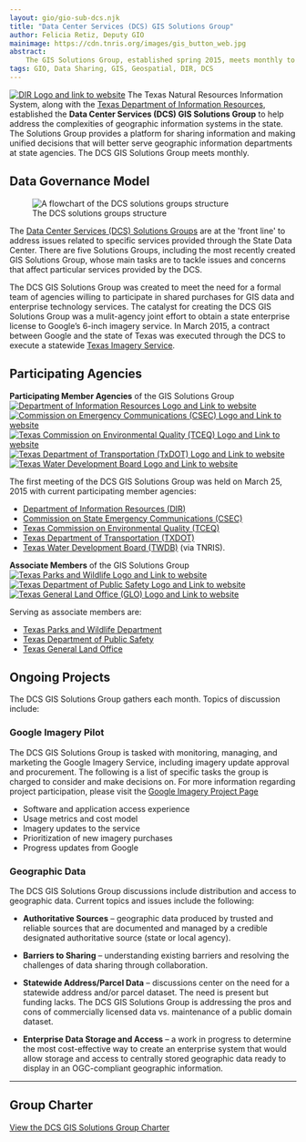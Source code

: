 ```yaml
---
layout: gio/gio-sub-dcs.njk
title: "Data Center Services (DCS) GIS Solutions Group"
author: Felicia Retiz, Deputy GIO
mainimage: https://cdn.tnris.org/images/gis_button_web.jpg
abstract:
    The GIS Solutions Group, established spring 2015, meets monthly to discuss projects and solutions related to GIS services procured through the Data Center Services.
tags: GIO, Data Sharing, GIS, Geospatial, DIR, DCS
---
```


<p class="lead"><a href="https://dir.texas.gov/"><img class="pull-right" src="https://cdn.tnris.org/images/dir_logo_med.jpg" alt="DIR Logo and link to website"></a>
The Texas Natural Resources Information System, along with the <a href="https://dir.texas.gov/View-About-DIR/Data-Center/Landing.aspx">Texas Department of Information Resources</a>, established the <strong>Data Center Services (DCS) GIS Solutions Group</strong> to help address the complexities of geographic information systems in the state. The Solutions Group provides a platform for sharing information and making unified decisions that will better serve geographic information departments at state agencies. The DCS GIS Solutions Group meets monthly.</p>

## Data Governance Model

<figure>
<img class="img-fluid" src="https://cdn.tnris.org/images/dcs_groups.jpg" alt="A flowchart of the DCS solutions groups structure">
<figcaption class="right-align">The DCS solutions groups structure</figcaption>
</figure>

The [Data Center Services (DCS) Solutions Groups](https://dir.texas.gov/View-About-DIR/Data-Center/Pages/Content.aspx?id=12) are at the 'front line' to address issues related to specific services provided through the State Data Center. There are five Solutions Groups, including the most recently created GIS Solutions Group, whose main tasks are to tackle issues and concerns that affect particular services provided by the DCS.

The DCS GIS Solutions Group was created to meet the need for a formal team of agencies willing to participate in shared purchases for GIS data and enterprise technology services.  The catalyst for creating the DCS GIS Solutions Group was a mulit-agency joint effort to obtain a state enterprise license to Google’s 6-inch imagery service. In March 2015, a contract between Google and the state of Texas was executed through the DCS to execute a statewide [Texas Imagery Service](/texas-imagery-service).

## Participating Agencies

<section class="gio-agency-collection container">
   <div class="row">
      <div class="member-box member">
        <strong>Participating Member Agencies</strong> of the GIS Solutions Group
      </div>
   </div>
    <div class="row">
      <div class="col-xs-5ths">
        <span class="glyphicon glyphicon-arrow-down member"></span>
        <a class="gio-agency" href="http://www.dir.texas.gov">
          <img class="img-fluid" src="https://cdn.tnris.org/images/dir_logo_padded.jpg" alt="Department of Information Resources Logo and Link to website">
        </a>
      </div>
      <div class="col-xs-5ths">
        <span class="glyphicon glyphicon-arrow-down member"></span>
        <a class="gio-agency" href="http://www.csec.texas.gov/">
          <img class="img-fluid" src="https://cdn.tnris.org/images/csec_logo_med.jpg" alt="Commission on Emergency Communications (CSEC) Logo and Link to website">
        </a>
      </div>
        <div class="col-xs-5ths">
        <span class="glyphicon glyphicon-arrow-down member"></span>
        <a class="gio-agency" href="https://www.tceq.texas.gov">
          <img title="Visit the Texas Commission on Environmental Quality (TCEQ) website" class="img-fluid" src="https://cdn.tnris.org/images/tceq_logo_sm.jpg" alt="Texas Commission on Environmental Quality (TCEQ) Logo and Link to website">
        </a>
      </div>
      <div class="col-xs-5ths">
        <span class="glyphicon glyphicon-arrow-down member"></span>
        <a title="Visit the Texas Department of Transportation website" class="gio-agency" href="http://www.txdot.gov">
          <img class="img-fluid" src="https://cdn.tnris.org/images/txdot.jpg" alt="Texas Department of Transportation (TxDOT) Logo and Link to website">
        </a>
      </div>
      <div class="col-xs-5ths">
        <span class="glyphicon glyphicon-arrow-down member"></span>
        <a class="gio-agency" href="http://www.twdb.texas.gov">
          <img class="img-fluid" src="https://cdn.tnris.org/images/twdb_web_med_rect.jpg" alt="Texas Water Development Board Logo and Link to website">
        </a>
      </div>
   </div>
</section>

The first meeting of the DCS GIS Solutions Group was held on March 25, 2015 with current participating member agencies:

-   [Department of Information Resources (DIR)](https://dir.texas.gov/)
-   [Commission on State Emergency Communications (CSEC)](http://www.csec.texas.gov/)
-   [Texas Commission on Environmental Quality (TCEQ)](https://www.tceq.texas.gov/)
-   [Texas Department of Transportation (TXDOT)](https://www.txdot.gov/)
-   [Texas Water Development Board (TWDB)](http://www.twdb.texas.gov/) (via TNRIS).

<section class="gio-agency-collection container">
   <div class="row">
      <div class="member-box associate">
        <strong>Associate Members</strong> of the GIS Solutions Group
      </div>
   </div>
    <div class="row">
      <div class="col-xs-4">
        <span class="glyphicon glyphicon-arrow-down associate"></span>
        <a class="gio-agency" href="http://www.tpwd.texas.gov">
          <img class="img-fluid" src="https://cdn.tnris.org/images/tpwd_logo.jpg" alt="Texas Parks and Wildlife Logo and Link to website">
        </a>
      </div>
        <div class="col-xs-4">
        <span class="glyphicon glyphicon-arrow-down associate"></span>
        <a class="gio-agency" href="https://www.dps.texas.gov/">
          <img class="img-fluid" src="https://cdn.tnris.org/images/tx_dps_logo.jpg" alt="Texas Department of Public Safety Logo and Link to website">
        </a>
      </div>
      <div class="col-xs-4">
        <span class="glyphicon glyphicon-arrow-down associate"></span>
        <a class="gio-agency" href="http://www.glo.texas.gov">
          <img class="img-fluid" src="https://cdn.tnris.org/images/glo_logo.jpg" alt="Texas General Land Office (GLO) Logo and Link to website">
        </a>
      </div>
</section>

Serving as associate members are:

-   [Texas Parks and Wildlife Department](http://tpwd.texas.gov/)
-   [Texas Department of Public Safety](https://www.dps.texas.gov/)
-   [Texas General Land Office](http://www.glo.texas.gov/)

## Ongoing Projects

The DCS GIS Solutions Group gathers each month. Topics of discussion include:

### Google Imagery Pilot

The DCS GIS Solutions Group is tasked with monitoring, managing, and marketing the Google Imagery Service, including imagery update approval and procurement. The following is a list of specific tasks the group is charged to consider and make decisions on. For more information regarding project participation, please visit the [Google Imagery Project Page](/texas-imagery-service)

-   Software and application access experience
-   Usage metrics and cost model
-   Imagery updates to the service
-   Prioritization of new imagery purchases
-   Progress updates from Google

### Geographic Data

The DCS GIS Solutions Group discussions include distribution and access to geographic data. Current topics and issues include the following:

-   **Authoritative Sources** – geographic data produced by trusted and reliable sources that are documented and managed by a credible designated authoritative source (state or local agency).

-   **Barriers to Sharing** – understanding existing barriers and resolving the challenges of data sharing through collaboration.

-   **Statewide Address/Parcel Data** – discussions center on the need for a statewide address and/or parcel dataset. The need is present but funding lacks. The DCS GIS Solutions Group is addressing the pros and cons of commercially licensed data vs. maintenance of a public domain dataset.

-   **Enterprise Data Storage and Access** – a work in progress to determine the most cost-effective way to create an enterprise system that would allow storage and access to centrally stored geographic data ready to display in an OGC-compliant geographic information.

* * *

## Group Charter

<a href="https://cdn.tnris.org/documents/gis-solution-group-charter-final.pdf"><i class="glyphicon glyphicon-file"></i> View the DCS GIS Solutions Group Charter</a>
